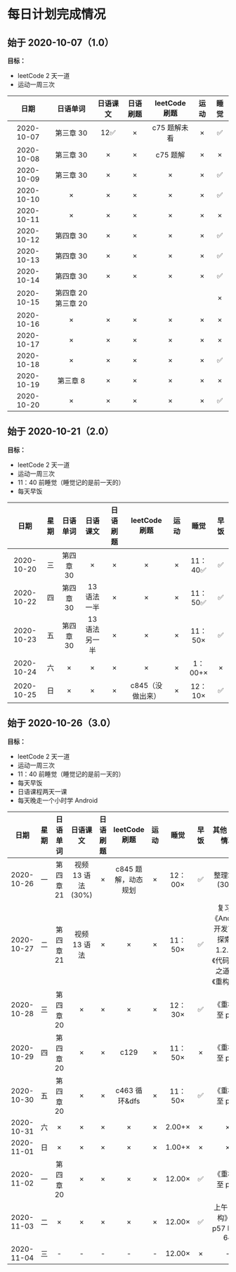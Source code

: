 # 每日计划完成情况

## 始于 2020-10-07（1.0）

**目标：**

- leetCode 2 天一道
- 运动一周三次

|    日期    |      日语单词       | 日语课文 | 日语刷题 | leetCode 刷题 | 运动 | 睡觉 |
| :--------: | :-----------------: | :------: | :------: | :-----------: | :--: | :--: |
| 2020-10-07 |      第三章 30      |   12✅   |    ×     | c75 题解未看  |  ×   |  ✅  |
| 2020-10-08 |      第三章 30      |    ×     |    ×     |   c75 题解    |  ×   |  ×   |
| 2020-10-09 |      第三章 30      |    ×     |    ×     |       ×       |  ×   |  ✅  |
| 2020-10-10 |          ×          |    ×     |    ×     |       ×       |  ×   |  ✅  |
| 2020-10-11 |          ×          |    ×     |    ×     |       ×       |  ×   |  ×   |
| 2020-10-12 |      第四章 30      |    ×     |    ×     |       ×       |  ×   |  ✅  |
| 2020-10-13 |      第四章 30      |    ×     |    ×     |       ×       |  ×   |  ✅  |
| 2020-10-14 |      第四章 30      |    ×     |    ×     |       ×       |  ×   |  ✅  |
| 2020-10-15 | 第四章 20 第三章 20 |          |          |               |      |  ×   |
| 2020-10-16 |          ×          |    ×     |    ×     |       ×       |  ×   |  ×   |
| 2020-10-17 |          ×          |    ×     |    ×     |       ×       |  ×   |  ×   |
| 2020-10-18 |          ×          |    ×     |    ×     |       ×       |  ×   |  ✅  |
| 2020-10-19 |      第三章 8       |    ×     |    ×     |       ×       |  ×   |  ×   |
| 2020-10-20 |          ×          |    ×     |    ×     |       ×       |  ×   |  ✅  |

## 始于 2020-10-21（2.0）

**目标：**

- leetCode 2 天一道
- 运动一周三次
- 11：40 前睡觉（睡觉记的是前一天的）
- 每天早饭

|    日期    | 星期 | 日语单词  |   日语课文    | 日语刷题 |  leetCode 刷题   | 运动 |   睡觉   | 早饭 |
| :--------: | :--: | :-------: | :-----------: | :------: | :--------------: | :--: | :------: | :--: |
| 2020-10-20 |  三  | 第四章 30 |       ×       |    ×     |        ×         |  ×   | 11：40✅ |  ✅  |
| 2020-10-22 |  四  | 第四章 30 |  13 语法一半  |    ×     |        ×         |  ×   | 11：50✅ |  ✅  |
| 2020-10-23 |  五  | 第四章 30 | 13 语法另一半 |    ×     |        ×         |  ×   | 11：50×  |  ✅  |
| 2020-10-24 |  六  |     ×     |       ×       |    ×     |        ×         |  ×   | 1：00+×  |  ×   |
| 2020-10-25 |  日  |     ×     |       ×       |    ×     | c845（没做出来） |  ×   | 12：10×  |  ✅  |

## 始于 2020-10-26（3.0）

**目标：**

- leetCode 2 天一道
- 运动一周三次
- 11：40 前睡觉（睡觉记的是前一天的）
- 每天早饭
- 日语课程两天一课
- 每天晚走一个小时学 Android

|    日期    | 星期 | 日语单词  |     日语课文      | 日语刷题 |    leetCode 刷题    | 运动 |  睡觉   | 早饭 |                           其他 学习情况                           |
| :--------: | :--: | :-------: | :---------------: | :------: | :-----------------: | :--: | :-----: | :--: | :---------------------------------------------------------------: |
| 2020-10-26 |  一  | 第四章 21 | 视频 13 语法(30%) |    ×     | c845 题解，动态规划 |  ×   | 12：00× |  ✅  |                           整理笔记(30%)                           |
| 2020-10-27 |  二  | 第四章 21 |   视频 13 语法    |    ×     |          ×          |  ×   | 11：50× |  ✅  | 复习至《Android 开发艺术探索》1.2.1，《代码整洁之道》、《重构》序 |
| 2020-10-28 |  三  | 第四章 20 |         ×         |    ×     |          ×          |  ×   | 12：30× |  ✅  |                          《重构》至 p18                           |
| 2020-10-29 |  四  | 第四章 20 |         ×         |    ×     |        c129         |  ×   | 11：50× |  ×   |                          《重构》至 p31                           |
| 2020-10-30 |  五  | 第四章 20 |         ×         |    ×     |    c463 循环&dfs    |  ×   | 11：50× |  ✅  |                          《重构》 至 p44                          |
| 2020-10-31 |  六  |     ×     |         ×         |    ×     |          ×          |  ×   | 2.00+×  |  ×   |                                 ×                                 |
| 2020-11-01 |  日  |     ×     |         ×         |    ×     |          ×          |  ×   | 1.00+×  |  ×   |                                 ×                                 |
| 2020-11-02 |  一  | 第四章 20 |         ×         |    ×     |          ×          |  ×   | 12.00×  |  ✅  |                          《重构》 至 p52                          |
| 2020-11-03 |  二  |     ×     |         ×         |    ×     |          ×          |  ×   | 12.00×  |  ✅  |                    上午《重构》至 p57 晚 至 64                    |
| 2020-11-04 |  三  |     -     |         -         |    -     |          -          |  -   | 12.00×  |  ×   |                                 -                                 |
